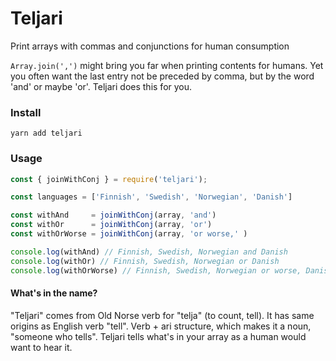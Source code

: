 # Teljari

Print arrays with commas and conjunctions for human consumption

`Array.join(',')` might bring you far when printing contents for humans. Yet you often want the last entry not be preceded by comma, but by the word 'and' or maybe 'or'. Teljari does this for you.

### Install

`yarn add teljari`

### Usage


```javascript
const { joinWithConj } = require('teljari');

const languages = ['Finnish', 'Swedish', 'Norwegian', 'Danish']

const withAnd     = joinWithConj(array, 'and') 
const withOr      = joinWithConj(array, 'or') 
const withOrWorse = joinWithConj(array, 'or worse,' ) 

console.log(withAnd) // Finnish, Swedish, Norwegian and Danish
console.log(withOr) // Finnish, Swedish, Norwegian or Danish
console.log(withOrWorse) // Finnish, Swedish, Norwegian or worse, Danish

```

#### What's in the name?

"Teljari" comes from Old Norse verb for "telja" (to count, tell). It has same origins as English verb "tell". Verb + ari structure, which makes it a noun, "someone who tells". Teljari tells what's in your array as a human would want to hear it.
